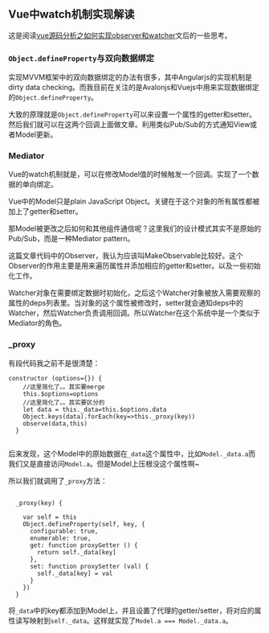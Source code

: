 ## Vue中watch机制实现解读

这是阅读[vue源码分析之如何实现observer和watcher](https://segmentfault.com/a/1190000004384515)文后的一些思考。

### `Object.defineProperty`与双向数据绑定

实现MVVM框架中的双向数据绑定的办法有很多，其中Angularjs的实现机制是dirty data checking。而我目前在关注的是Avalonjs和Vuejs中用来实现数据绑定的`Object.defineProperty`。

大致的原理就是`Object.defineProperty`可以来设置一个属性的getter和setter。然后我们就可以在这两个回调上面做文章。利用类似Pub/Sub的方式通知View或者Model更新。

### Mediator

Vue的watch机制就是，可以在修改Model值的时候触发一个回调。实现了一个数据的单向绑定。

Vue中的Model只是plain JavaScript Object。关键在于这个对象的所有属性都被加上了getter和setter。

那Model被更改之后如何和其他组件通信呢？这里我们的设计模式其实不是原始的Pub/Sub，而是一种Mediator pattern。

这篇文章代码中的Observer，我认为应该叫MakeObservable比较好。这个Observer的作用主要是用来遍历属性并添加相应的getter和setter。以及一些初始化工作。

Watcher对象在需要绑定数据时初始化，之后这个Watcher对象被放入需要观察的属性的deps列表里。当对象的这个属性被修改时，setter就会通知deps中的Watcher，然后Watcher负责调用回调。所以Watcher在这个系统中是一个类似于Mediator的角色。

### _proxy

有段代码我之前不是很清楚：

````
constructor (options={}) {
    //这里简化了。。其实要merge
    this.$options=options
    //这里简化了。。其实要区分的
    let data = this._data=this.$options.data
    Object.keys(data).forEach(key=>this._proxy(key))
    observe(data,this)
  }
  
````

后来发现，这个Model中的原始数据在`_data`这个属性中，比如`Model._data.a`而我们又是直接访问`Model.a`。但是Model上压根没这个属性啊~

所以我们就调用了`_proxy`方法：

````

  _proxy(key) {

    var self = this
    Object.defineProperty(self, key, {
      configurable: true,
      enumerable: true,
      get: function proxyGetter () {
        return self._data[key]
      },
      set: function proxySetter (val) {
        self._data[key] = val
      }
    })
  }
````

将`_data`中的key都添加到Model上，并且设置了代理的getter/setter，将对应的属性读写映射到`self._data`。这样就实现了`Model.a === Model._data.a`。


